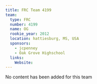 ```yaml
---
title: FRC Team 4199
team:
  type: FRC
  number: 4199
  name: OG
  rookie_year: 2012
  location: hattiesburg, MS, USA
  sponsors:
    - jcpenney
    - Oak Grove Highschool
  links:
    Website: 
---
```

No content has been added for this team